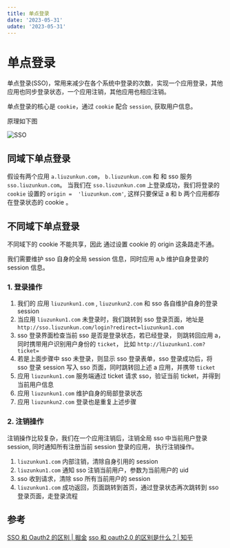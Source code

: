 ```yaml
---
title: 单点登录
date: '2023-05-31'
udate: '2023-05-31'
---
```


# 单点登录

单点登录(SSO)，常用来减少在各个系统中登录的次数，实现一个应用登录，其他应用也同步登录状态，一个应用注销，其他应用也相应注销。

单点登录的核心是 `cookie`，通过 `cookie` 配合 `session`, 获取用户信息。

原理如下图

![SSO](/img/sso.jpg)

## 同域下单点登录

假设有两个应用 `a.liuzunkun.com`， `b.liuzunkun.com` 和 和 sso 服务 `sso.liuzunkun.com`。 当我们在 `sso.liuzunkun.com` 上登录成功，我们将登录的 `cookie` 设置的 `origin =  'liuzunkun.com'`, 这样只要保证 a 和 b 两个应用都存在登录状态的 cookie 。

## 不同域下单点登录

不同域下的 cookie 不能共享，因此 通过设置 cookie 的 origin 这条路走不通。

我们需要维护 sso 自身的全局 session 信息，同时应用 a,b 维护自身登录的 session 信息。

### 1. 登录操作

1. 我们的 应用 `liuzunkun1.com` , `liuzunkun2.com` 和 sso 各自维护自身的登录 session
2. 当应用 `liuzunkun1.com` 未登录时，我们跳转到 sso 登录页面，地址是 `http://sso.liuzunkun.com/login?redirect=liuzunkun1.com`
3. sso 登录界面检查当前 sso 是否是登录状态，若已经登录， 则跳转回应用 a，同时携带用户识别用户身份的 `ticket`， 比如 `http://liuzunkun1.com?ticket=`
4. 若是上面步骤中 sso 未登录，则显示 sso 登录表单，sso 登录成功后，将 sso 登录 session 写入 sso 页面，同时跳转回上述 a 应用，并携带 `ticket`
5. 应用 `liuzunkun1.com` 服务端通过 ticket 请求 sso，验证当前 ticket，并得到当前用户信息
6. 应用 `liuzunkun1.com` 维护自身的局部登录状态
7. 应用 `liuzunkun2.com` 登录也是重复上述步骤

### 2. 注销操作

注销操作比较复杂，我们在一个应用注销后，注销全局 sso 中当前用户登录 session, 同时通知所有注册当前 session 登录的应用， 执行注销操作。

1.  `liuzunkun1.com` 内部注销，清除自身引用的 session
2.  `liuzunkun1.com` 通知 sso 注销当前用户，参数为当前用户的 uid
3.  sso 收到请求，清除 sso 所有当前用户的 session
4.  `liuzunkun1.com` 成功返回，页面跳转到首页，通过登录状态再次跳转到 sso 登录页面，走登录流程

## 参考

[SSO 和 Oauth2 的区别 | 掘金](https://juejin.cn/post/7128960112743415845)
[sso 和 oauth2.0 的区别是什么？| 知乎](https://www.zhihu.com/question/53191860)
